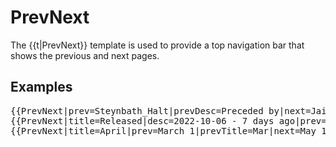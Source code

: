# PrevNext
The {{t|PrevNext}} template is used to provide a top navigation bar that shows the previous and next pages.

## Examples

<pre>
{{PrevNext|prev=Steynbath_Halt|prevDesc=Preceded by|next=Jaidens House|nextDesc=Successor}}
{{PrevNext|title=Released|desc=2022-10-06 - 7 days ago|prev=1.0.0|prevDesc=2022-07-28|next=1.1.0|nextDesc=2022-11-30}}
{{PrevNext|title=April|prev=March 1|prevTitle=Mar|next=May 1|nextTitle=May}}
</pre>
